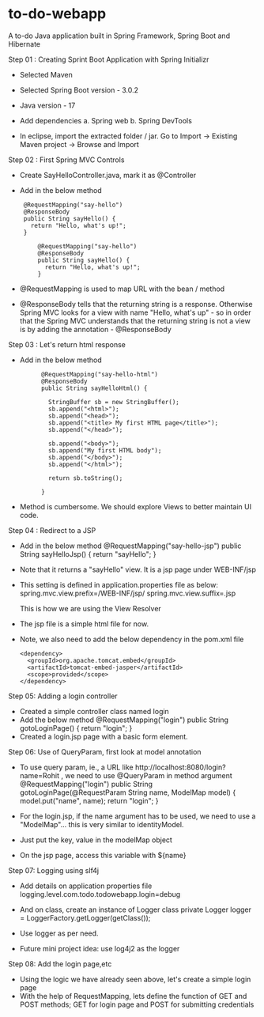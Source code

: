 # to-do-webapp
A to-do Java application built in Spring Framework, Spring Boot and Hibernate

Step 01 : Creating Sprint Boot Application with Spring Initializr
- Selected Maven
- Selected Spring Boot version - 3.0.2
- Java version - 17
- Add dependencies
  a. Spring web b. Spring DevTools
  
- In eclipse, import the extracted folder / jar. Go to Import -> Existing Maven project -> Browse and Import

Step 02 : First Spring MVC Controls
 - Create SayHelloController.java, mark it as @Controller
 - Add in the below method

        @RequestMapping("say-hello")
        @ResponseBody
        public String sayHello() {
          return "Hello, what's up!";
        }

		    @RequestMapping("say-hello")
		    @ResponseBody
		    public String sayHello() {
		      return "Hello, what's up!";
		    }

  - @RequestMapping is used to map URL with the bean / method
  - @ResponseBody tells that the returning string is a response. Otherwise Spring MVC looks for a view with name "Hello, what's up" - so in 
  order that the Spring MVC understands that the returning string is not a view is by adding the annotation - @ResponseBody

Step 03 : Let's return html response
- Add in the below method
	    
		    @RequestMapping("say-hello-html")
		    @ResponseBody
		    public String sayHelloHtml() {

		      StringBuffer sb = new StringBuffer();
		      sb.append("<html>");
		      sb.append("<head>");
		      sb.append("<title> My first HTML page</title>");
		      sb.append("</head>");

		      sb.append("<body>");
		      sb.append("My first HTML body");
		      sb.append("</body>");
		      sb.append("</html>");

		      return sb.toString();

		    }
- Method is cumbersome. We should explore Views to better maintain UI code. 

Step 04 : Redirect to a JSP
- Add in the below method
        @RequestMapping("say-hello-jsp")
        public String sayHelloJsp() {
          return "sayHello";
        }

- Note that it returns a "sayHello" view. It is a jsp page under WEB-INF/jsp
- This setting is defined in application.properties file as below:
    spring.mvc.view.prefix=/WEB-INF/jsp/
    spring.mvc.view.suffix=.jsp

  This is how we are using the View Resolver

- The jsp file is a simple html file for now. 
- Note, we also need to add the below dependency in the pom.xml file

      <dependency>
        <groupId>org.apache.tomcat.embed</groupId>
        <artifactId>tomcat-embed-jasper</artifactId>
        <scope>provided</scope>
      </dependency>

Step 05: Adding a login controller
- Created a simple controller class named login
- Add the below method
        @RequestMapping("login")
        public String gotoLoginPage() {
          return "login";
        }
- Created a login.jsp page with a basic form element.

Step 06: Use of QueryParam, first look at model annotation
- To use query param, ie., a URL like http://localhost:8080/login?name=Rohit , we need to use @QueryParam in method argument
        @RequestMapping("login")
        public String gotoLoginPage(@RequestParam String name, ModelMap model) {
          model.put("name", name);
          return "login";
        }

- For the login.jsp, if the name argument has to be used, we need to use a "ModelMap"... this is very similar to identityModel.
- Just put the key, value in the modelMap object
- On the jsp page, access this variable with ${name} 

Step 07: Logging using slf4j
- Add details on application properties file
        logging.level.com.todo.todowebapp.login=debug

- And on class, create an instance of Logger class
        private Logger logger = LoggerFactory.getLogger(getClass());

- Use logger as per need. 

- Future mini project idea: use log4j2 as the logger

Step 08: Add the login page,etc
- Using the logic we have already seen above, let's create a simple login page
- With the help of RequestMapping, lets define the function of GET and POST methods; GET for login page and POST for submitting credentials

